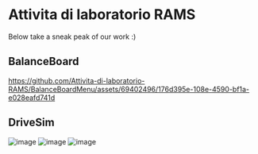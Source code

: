 # Attivita di laboratorio RAMS

Below take a sneak peak of our work :)

## BalanceBoard
https://github.com/Attivita-di-laboratorio-RAMS/BalanceBoardMenu/assets/69402496/176d395e-108e-4590-bf1a-e028eafd741d

## DriveSim
![image](https://github.com/Attivita-di-laboratorio-RAMS/DriveSimMenu/assets/150829640/34768020-001f-427b-9da6-b27454d06b63)
![image](https://github.com/Attivita-di-laboratorio-RAMS/DriveSimMenu/assets/150829640/83081684-88d2-449e-a921-4450f280b48c)
![image](https://github.com/Attivita-di-laboratorio-RAMS/DriveSimMenu/assets/150829640/85244240-28ff-447a-a880-0799306638d0)

